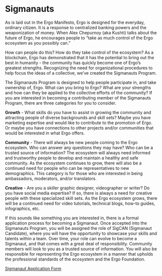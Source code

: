 # Sigmanauts




As is laid out in the Ergo Manifesto, Ergo is designed for the everyday, ordinary citizen. It is a response to centralized banking powers and the weaponization of money. When Alex Chepurnoy (aka Kushti) talks about the future of Ergo, he encourages people to “take as much control of the Ergo ecosystem as you possibly can.” 

How can people do this? How do they take control of the ecosystem? As a blockchain, Ergo has demonstrated that it has the potential to bring out the best in humanity - the community has quickly become one of Ergo’s greatest strengths. Recognizing the need for organizational procedures to help focus the ideas of a collective, we’ve created the Sigmanauts Program.

The Sigmanauts Program is designed to help people participate in, and take ownership of, Ergo. What can you bring to Ergo? What are your strengths and how can they be applied to the collective efforts of the community? If you are interested in becoming a contributing member of the Sigmanauts Program, there are three categories for you to consider.

**Growth** - What skills do you have to assist in growing the community and attracting people of diverse backgrounds and skill sets? Maybe you have marketing expertise and would like to contribute to the promotion of Ergo. Or maybe you have connections to other projects and/or communities that would be interested in what Ergo offers.

**Community** - There will always be new people coming to the Ergo ecosystem. Who can answer any questions they may have? Who can be a trusted source of information? The ecosystem will always need informed and trustworthy people to develop and maintain a healthy and safe community. As the ecosystem continues to grow, there will also be a continued need for people who can be representatives to new demographics. This category is for those who are interested in being ambassadors, moderators, and/or translators.

**Creative** - Are you a skiller graphic designer, videographer or writer? Do you have social media expertise? If so, there is always a need for creative people with these specialized skill sets. As the Ergo ecosystem grows, there will be a continued need for video tutorials, technical blogs, how-to guides, infographics, etc.

If this sounds like something you are interested in, there is a formal application process for becoming a Sigmanaut. Once accepted into the Sigmanauts Program, you will be assigned the role of SigCAN (Sigmanaut Candidate), where you will have the opportunity to showcase your skills and talents within a team. Over time, your role can evolve to become a Sigmanaut, and that comes with a great deal of responsibility. Community members will look to you as a trusted source of information. You will also be responsible for representing the Ergo ecosystem in a manner that upholds the professional standards of the ecosystem and the Ergo Foundation.

[Sigmanaut Application Form](https://q9fwzopidh8.typeform.com/to/RdWAB3MS)